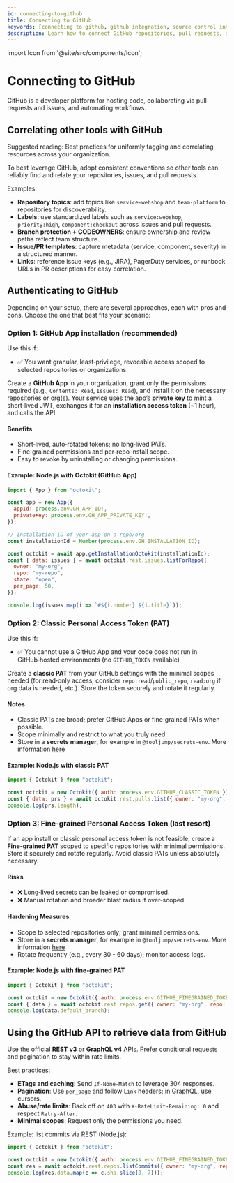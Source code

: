 ```yaml
---
id: connecting-to-github
title: Connecting to GitHub
keywords: [connecting to github, github integration, source control integration, repository integration, tooljump github]
description: Learn how to connect GitHub repositories, pull requests, and issues with ToolJump to improve developer workflow and eliminate context switching.
---
```


import Icon from '@site/src/components/Icon';

# Connecting to GitHub

<Icon name="github" size={32} /> GitHub is a developer platform for hosting code, collaborating via pull requests and issues, and automating workflows.

## Correlating other tools with GitHub

Suggested reading: Best practices for uniformly tagging and correlating resources across your organization.

To best leverage GitHub, adopt consistent conventions so other tools can reliably find and relate your repositories, issues, and pull requests.

Examples:
- <Icon name="link" size={16} /> **Repository topics**: add topics like `service-webshop` and `team-platform` to repositories for discoverability.  
- <Icon name="link" size={16} /> **Labels**: use standardized labels such as `service:webshop`, `priority:high`, `component:checkout` across issues and pull requests.  
- <Icon name="link" size={16} /> **Branch protection + CODEOWNERS**: ensure ownership and review paths reflect team structure.  
- <Icon name="link" size={16} /> **Issue/PR templates**: capture metadata (service, component, severity) in a structured manner.  
- <Icon name="link" size={16} /> **Links**: reference issue keys (e.g., JIRA), PagerDuty services, or runbook URLs in PR descriptions for easy correlation.

## Authenticating to GitHub

Depending on your setup, there are several approaches, each with pros and cons. Choose the one that best fits your scenario:

### Option 1: GitHub App installation (recommended)

Use this if:
- ✅ You want granular, least‑privilege, revocable access scoped to selected repositories or organizations

Create a **GitHub App** in your organization, grant only the permissions required (e.g., `Contents: Read`, `Issues: Read`), and install it on the necessary repositories or org(s). Your service uses the app’s **private key** to mint a short‑lived JWT, exchanges it for an **installation access token** (~1 hour), and calls the API.

#### Benefits
- Short‑lived, auto‑rotated tokens; no long‑lived PATs.  
- Fine‑grained permissions and per‑repo install scope.  
- Easy to revoke by uninstalling or changing permissions.  

#### Example: Node.js with Octokit (GitHub App)
```js
import { App } from "octokit";

const app = new App({
  appId: process.env.GH_APP_ID!,
  privateKey: process.env.GH_APP_PRIVATE_KEY!,
});

// Installation ID of your app on a repo/org
const installationId = Number(process.env.GH_INSTALLATION_ID);

const octokit = await app.getInstallationOctokit(installationId);
const { data: issues } = await octokit.rest.issues.listForRepo({
  owner: "my-org",
  repo: "my-repo",
  state: "open",
  per_page: 50,
});

console.log(issues.map(i => `#${i.number} ${i.title}`));
```

### Option 2: Classic Personal Access Token (PAT)

Use this if:
- ✅ You cannot use a GitHub App and your code does not run in GitHub‑hosted environments (no `GITHUB_TOKEN` available)

Create a **classic PAT** from your GitHub settings with the minimal scopes needed (for read‑only access, consider `repo:read`/`public_repo`, `read:org` if org data is needed, etc.). Store the token securely and rotate it regularly.

#### Notes
- Classic PATs are broad; prefer GitHub Apps or fine‑grained PATs when possible.  
- Scope minimally and restrict to what you truly need.  
- Store in a **secrets manager**, for example in `@tooljump/secrets-env`. More information [here](../writing-integrations/secrets.md)

#### Example: Node.js with classic PAT
```js
import { Octokit } from "octokit";

const octokit = new Octokit({ auth: process.env.GITHUB_CLASSIC_TOKEN });
const { data: prs } = await octokit.rest.pulls.list({ owner: "my-org", repo: "my-repo", state: "open" });
console.log(prs.length);
```

### Option 3: Fine‑grained Personal Access Token (last resort)

If an app install or classic personal access token is not feasible, create a **Fine‑grained PAT** scoped to specific repositories with minimal permissions. Store it securely and rotate regularly. Avoid classic PATs unless absolutely necessary.

#### Risks
- ❌ Long‑lived secrets can be leaked or compromised.  
- ❌ Manual rotation and broader blast radius if over‑scoped.  

#### Hardening Measures
- Scope to selected repositories only; grant minimal permissions.  
- Store in a **secrets manager**, for example in `@tooljump/secrets-env`. More information [here](../writing-integrations/secrets.md)  
- Rotate frequently (e.g., every 30 - 60 days); monitor access logs.  

#### Example: Node.js with fine‑grained PAT
```js
import { Octokit } from "octokit";

const octokit = new Octokit({ auth: process.env.GITHUB_FINEGRAINED_TOKEN });
const { data } = await octokit.rest.repos.get({ owner: "my-org", repo: "my-repo" });
console.log(data.default_branch);
```

## Using the GitHub API to retrieve data from GitHub

Use the official **REST v3** or **GraphQL v4** APIs. Prefer conditional requests and pagination to stay within rate limits.

Best practices:
- **ETags and caching**: Send `If-None-Match` to leverage 304 responses.  
- **Pagination**: Use `per_page` and follow `Link` headers; in GraphQL, use cursors.  
- **Abuse/rate limits**: Back off on `403` with `X-RateLimit-Remaining: 0` and respect `Retry-After`.  
- **Minimal scopes**: Request only the permissions you need.  

Example: list commits via REST (Node.js):
```js
import { Octokit } from "octokit";

const octokit = new Octokit({ auth: process.env.GITHUB_FINEGRAINED_TOKEN || process.env.GITHUB_CLASSIC_TOKEN });
const res = await octokit.rest.repos.listCommits({ owner: "my-org", repo: "my-repo", per_page: 20 });
console.log(res.data.map(c => c.sha.slice(0, 7)));
```
